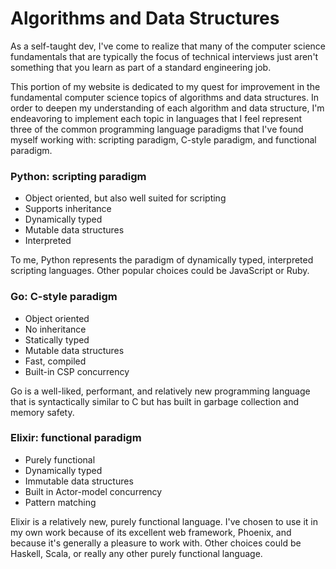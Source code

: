 # Algorithms and Data Structures

As a self-taught dev, I've come to realize that many of the computer science fundamentals that are typically the focus of technical interviews just aren't something that you learn as part of a standard engineering job.  

This portion of my website is dedicated to my quest for improvement in the fundamental computer science topics of algorithms and data structures. In order to deepen my understanding of each algorithm and data structure, I'm endeavoring to implement each topic in languages that I feel represent three of the common programming language paradigms that I've found myself working with: scripting paradigm, C-style paradigm, and functional paradigm.

### Python: scripting paradigm
- Object oriented, but also well suited for scripting
- Supports inheritance
- Dynamically typed
- Mutable data structures
- Interpreted

To me, Python represents the paradigm of dynamically typed, interpreted scripting languages. Other popular choices could be JavaScript or Ruby.

### Go: C-style paradigm
- Object oriented
- No inheritance
- Statically typed
- Mutable data structures
- Fast, compiled
- Built-in CSP concurrency

Go is a well-liked, performant, and relatively new programming language that is syntactically similar to C but has built in garbage collection and memory safety.

### Elixir: functional paradigm
- Purely functional
- Dynamically typed
- Immutable data structures
- Built in Actor-model concurrency
- Pattern matching

Elixir is a relatively new, purely functional language. I've chosen to use it in my own work because of its excellent web framework, Phoenix, and because it's generally a pleasure to work with. Other choices could be Haskell, Scala, or really any other purely functional language. 
